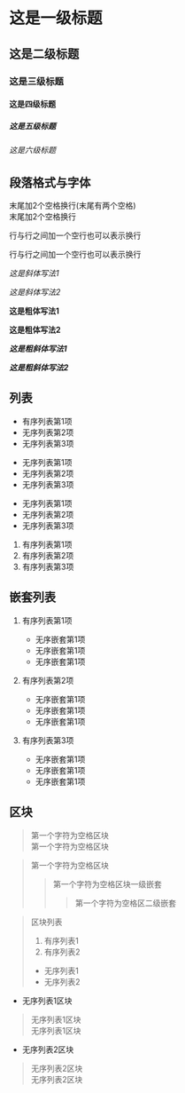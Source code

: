 # 这是一级标题

## 这是二级标题

### 这是三级标题

#### 这是四级标题

##### 这是五级标题

###### 这是六级标题


## 段落格式与字体

末尾加2个空格换行(末尾有两个空格)  
末尾加2个空格换行 


行与行之间加一个空行也可以表示换行

行与行之间加一个空行也可以表示换行


*这是斜体写法1*

*这是斜体写法2*


**这是粗体写法1**

**这是粗体写法2**


***这是粗斜体写法1***

___这是粗斜体写法2___


## 列表

* 有序列表第1项
* 无序列表第2项
* 无序列表第3项

+ 无序列表第1项
+ 无序列表第2项
+ 无序列表第3项

- 无序列表第1项
- 无序列表第2项
- 无序列表第3项

1. 有序列表第1项
2. 有序列表第2项
3. 有序列表第3项

## 嵌套列表
1. 有序列表第1项
    * 无序嵌套第1项
    + 无序嵌套第1项
    - 无序嵌套第1项

2. 有序列表第2项
    * 无序嵌套第1项
    + 无序嵌套第1项
    - 无序嵌套第1项

3. 有序列表第3项
    * 无序嵌套第1项
    + 无序嵌套第1项
    - 无序嵌套第1项

## 区块
> 第一个字符为空格区块  
> 第一个字符为空格区块  


> 第一个字符为空格区块    
>> 第一个字符为空格区块一级嵌套    
>>> 第一个字符为空格区二级嵌套    


> 区块列表  
> 1. 有序列表1
> 1. 有序列表2
> + 无序列表1
> + 无序列表2


* 无序列表1区块
> 无序列表1区块  
> 无序列表1区块  

* 无序列表2区块
> 无序列表2区块  
> 无序列表2区块  

